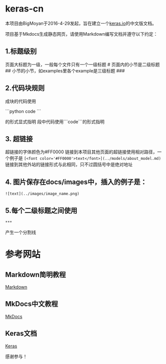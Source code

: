 # keras-cn

本项目由BigMoyan于2016-4-29发起，旨在建立一个[keras.io](keras.io)的中文版文档。

项目基于Mkdocs生成静态网页，请使用Markdown编写文档并遵守以下约定：

## 1.标题级别
页面大标题为一级，一般每个文件只有一个一级标题 #
页面内的小节是二级标题 ##
小节的小节，如examples里各个example是三级标题 ###
  
## 2.代码块规则

成块的代码使用

\`\`\`python
code
\`\`\`

的形式显式指明
段中代码使用\`\`\`code\`\`\`的形式指明

## 3. 超链接
超链接的字体颜色为#FF0000
链接到本项目其他页面的超链接使用相对路径，一个例子是
```[<font color='#FF0000'>text</font>](../models/about_model.md)```
链接到其他外站的链接形式与此相同，只不过圆括号中是绝对地址

## 4. 图片保存在docs/images中，插入的例子是：
```![text](../images/image_name.png)```

## 5.每个二级标题之间使用
```***```

产生一个分割线

# 参考网站

## Markdown简明教程

[Markdown](http://wowubuntu.com/markdown/)

## MkDocs中文教程

[MkDocs](http://markdown-docs-zh.readthedocs.io/zh_CN/latest/)

## Keras文档

[Keras](http://keras.io/)

感谢参与！

